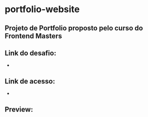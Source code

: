 # portfolio-website

## Projeto de Portfolio proposto pelo curso do Frontend Masters

## Link do desafio:
-

## Link de acesso:
-

## Preview: